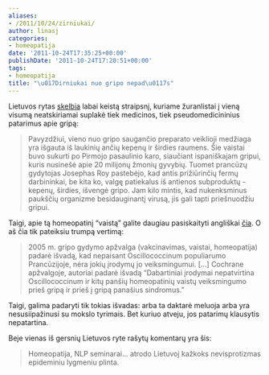 ```yaml
---
aliases:
- /2011/10/24/zirniukai/
author: linasj
categories:
- homeopatija
date: '2011-10-24T17:35:25+00:00'
publishDate: '2011-10-24T17:20:51+00:00'
tags:
- homeopatija
title: "\u017Dirniukai nuo gripo nepad\u0117s"
---
```

Lietuvos rytas [skelbia](http://www.lrytas.lt/-13191942711317520100-organizmo-treniruot%C4%97-prie%C5%A1-gripo-sezon%C4%85-skiepai-%C4%8Desnakai-ar-homeopatin%C4%97s-priemon%C4%97s.htm) labai keistą straipsnį, kuriame žuranlistai į vieną visumą neatskiriamai suplakė tiek medicinos, tiek pseudomedicininius patarimus apie gripą:

 
>  Pavyzdžiui, vieno nuo gripo saugančio preparato veiklioji medžiaga yra išgauta iš laukinių ančių kepenų ir širdies raumens. Šie vaistai buvo sukurti po Pirmojo pasaulinio karo, siaučiant ispaniškajam gripui, kuris nusinešė apie 20 milijonų žmonių gyvybių. Tuomet prancūzų gydytojas Josephas Roy pastebėjo, kad antis prižiūrinčių fermų darbininkai, be kita ko, valgę patiekalus iš antienos subproduktų - kepenų, širdies, išvengė gripo. Jam kilo mintis, kad nukenksminus paukščių organizme besidauginantį virusą, jis gali tapti priešnuodžiu gripui.
> 
> 
> 
> 
> 
> 

 Taigi, apie tą homeopatinį “vaistą” galite daugiau pasiskaityti angliškai [čia](http://en.wikipedia.org/wiki/Oscillococcinum). O aš čia tik pateiksiu trumpą vertimą:

 
>  2005 m. gripo gydymo apžvalga (vakcinavimas, vaistai, homeopatija) padarė išvadą, kad nepaisant Oscillococcinum populiarumo Prancūzijoje, nėra jokių įrodymų jo veiksmingumui. […] Cochrane apžvalgoje, autoriai padarė išvadą “Dabartiniai įrodymai nepatvirtina Oscillococcinum ir kitų panšių homeopatinių vaistų veiksmingumo prieš gripą ir prieš į gripą panašius sindromus."
> 
> 

 Taigi, galima padaryti tik tokias išvadas: arba ta daktarė meluoja arba yra nesusiipažinusi su mokslo tyrimais. Bet kuriuo atveju, jos patarimų klausytis nepatartina.

 Beje vienas iš gersnių Lietuvos ryte rašytų komentarų yra šis:

 
>  Homeopatija, NLP seminarai... atrodo Lietuvoj kažkoks nevisprotizmas epideminiu lygmeniu plinta.
> 
> 


